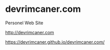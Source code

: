 # devrimcaner.com
Personel Web Site

http://devrimcaner.com

https://devrimcaner.github.io/devrimcaner.com/
